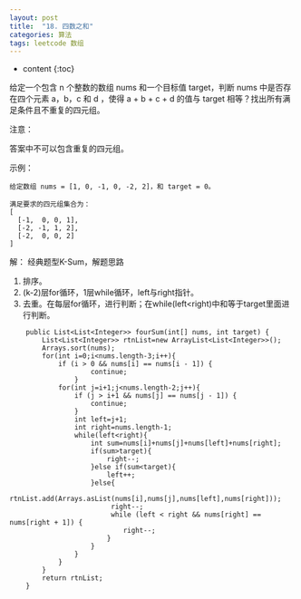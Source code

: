 ```yaml
---
layout: post
title:  "18. 四数之和"
categories: 算法
tags: leetcode 数组
---
```


* content
{:toc}


给定一个包含 n 个整数的数组 nums 和一个目标值 target，判断 nums 中是否存在四个元素 a，b，c 和 d ，使得 a + b + c + d 的值与 target 相等？找出所有满足条件且不重复的四元组。

注意：

答案中不可以包含重复的四元组。

示例：

```
给定数组 nums = [1, 0, -1, 0, -2, 2]，和 target = 0。

满足要求的四元组集合为：
[
  [-1,  0, 0, 1],
  [-2, -1, 1, 2],
  [-2,  0, 0, 2]
]
```
<!--more-->

解：
经典题型K-Sum，解题思路
1. 排序。
2. (k-2)层for循环，1层while循环，left与right指针。
3. 去重。在每层for循环，进行判断；在while(left<right)中和等于target里面进行判断。

```
    public List<List<Integer>> fourSum(int[] nums, int target) {
        List<List<Integer>> rtnList=new ArrayList<List<Integer>>();
        Arrays.sort(nums);
        for(int i=0;i<nums.length-3;i++){
            if (i > 0 && nums[i] == nums[i - 1]) {
                    continue;
                }
            for(int j=i+1;j<nums.length-2;j++){
                if (j > i+1 && nums[j] == nums[j - 1]) {
                    continue;
                }
                int left=j+1;
                int right=nums.length-1;
                while(left<right){
                    int sum=nums[i]+nums[j]+nums[left]+nums[right];
                    if(sum>target){
                        right--;
                    }else if(sum<target){
                        left++;
                    }else{
                         rtnList.add(Arrays.asList(nums[i],nums[j],nums[left],nums[right]));
                         right--;
                         while (left < right && nums[right] == nums[right + 1]) {
                            right--;
                        }
                    }
                }
            }
        }
        return rtnList;
    }
```

